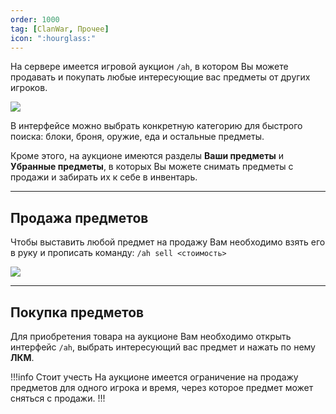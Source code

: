 ```yaml
---
order: 1000
tag: [ClanWar, Прочее]
icon: ":hourglass:"
---
```

На сервере имеется игровой аукцион `/ah`, в котором Вы можете продавать и покупать любые интересующие вас предметы от других игроков.

![](https://i.imgur.com/4Fl66Ls.png)

В интерфейсе можно выбрать конкретную категорию для быстрого поиска: блоки, броня, оружие, еда и остальные предметы. 

Кроме этого, на аукционе имеются разделы **Ваши предметы** и **Убранные предметы**, в которых Вы можете снимать предметы с продажи и забирать их к себе в инвентарь.

------------
**Продажа предметов**
---

Чтобы выставить любой предмет на продажу Вам необходимо взять его в руку и прописать команду: `/ah sell <стоимость>`

![](https://imgur.com/t8faTS4.png)

------------
**Покупка предметов**
---

Для приобретения товара на аукционе Вам необходимо открыть интерфейс `/ah`, выбрать интересующий вас предмет и нажать по нему **ЛКМ**.

!!!info Стоит учесть
На аукционе имеется ограничение на продажу предметов для одного игрока и время, через которое предмет может сняться с продажи.
!!!
